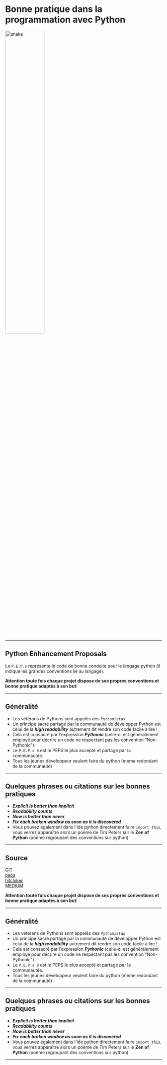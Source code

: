 # Bonne pratique dans la programmation avec Python

<img src="./../../Assets/Python.png" alt="snake" width="50%" height="50%" /> 

---

## Python Enhancement Proposals

Le ```P.E.P.s``` représente le code de bonne conduite pour le langage python (il indique les grandes conventions lié au langage).

**Attention toute fois chaque projet dispose de ses propres conventions et bonne pratique adaptés à son but**❕

---

## Généralité

- Les vétérans de Pythons sont appelés des ```Pythonistas```
- Un principe sacré partagé par la communauté de développer Python est celui de la _**high readability**_ autrement dit rendre son code facile à lire !
- Cela est consacré par l'expression _**Pythonic**_ (celle-ci est généralement employé pour décrire un code ne respectant pas les convention "Non-Pythonic").
- Le ```P.E.P.s 8``` est le PEPS le plus accepté et partagé par la communautée.
- Tous les jeunes développeur veulent faire du python (meme redondant de la communauté)

---

## Quelques phrases ou citations sur les bonnes pratiques

- _**Explicit is better than implicit**_
- _**Readability counts**_
- _**Now is better than never**_
- _**Fix each broken window as soon as it is discovered**_
- Vous pouvez également dans l'ide python directement faire ```import this```, vous verrez apparaître alors un poème de Tim Peters sur le **Zen of Python** (poème regroupant des conventions sur python)

---

## 


## Source

[GIT](https://gist.github.com/sloria/7001839)  
[peps](https://peps.python.org/#)  
[hitchiker](https://docs.python-guide.org/writing/style/)  
[MEDIUM](https://towardsdatascience.com/a-guide-to-python-good-practices-90598529da35)  


**Attention toute fois chaque projet dispose de ses propres conventions et bonne pratique adaptés à son but**❕

---

## Généralité

- Les vétérans de Pythons sont appelés des ```Pythonistas```
- Un principe sacré partagé par la communauté de développer Python est celui de la _**high readability**_ autrement dit rendre son code facile à lire !
- Cela est consacré par l'expression _**Pythonic**_ (celle-ci est généralement employé pour décrire un code ne respectant pas les convention "Non-Pythonic").
- Le ```P.E.P.s 8``` est le PEPS le plus accepté et partagé par la communautée.
- Tous les jeunes développeur veulent faire du python (meme redondant de la communauté)

---

## Quelques phrases ou citations sur les bonnes pratiques

- _**Explicit is better than implicit**_
- _**Readability counts**_
- _**Now is better than never**_
- _**Fix each broken window as soon as it is discovered**_
- Vous pouvez également dans l'ide python directement faire ```import this```, vous verrez apparaître alors un poème de Tim Peters sur le **Zen of Python** (poème regroupant des conventions sur python)

---